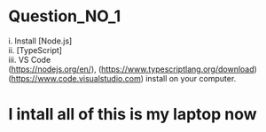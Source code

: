 # Question_NO_1
i. Install [Node.js]  
ii. [TypeScript]  
iii. VS Code   
(https://nodejs.org/en/), 
(https://www.typescriptlang.org/download)  
(https://www.code.visualstudio.com) 
install on your computer.

# I intall all of this is my laptop now 
